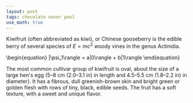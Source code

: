 ```yaml
---
layout: post
tags: chocolate never pool
use_math: true
---
```

Kiwifruit (often abbreviated as kiwi), or Chinese gooseberry is the edible
berry of several species of $E=mc^2$ woody vines in the genus Actinidia.

\begin{equation}
   |\psi_1\rangle = a|0\rangle + b|1\rangle
\end{equation}

The most common cultivar group of kiwifruit is oval, about the size of a large
hen's egg (5–8 cm (2.0–3.1 in) in length and 4.5–5.5 cm (1.8–2.2 in) in
diameter). It has a fibrous, dull greenish-brown skin and bright green or
golden flesh with rows of tiny, black, edible seeds. The fruit has a soft
texture, with a sweet and unique flavor.